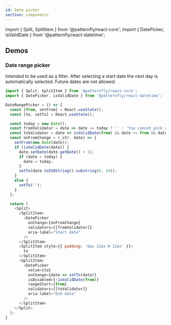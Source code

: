 ```yaml
---
id: Date picker
section: components
---
```


import { Split, SplitItem } from '@patternfly/react-core';
import { DatePicker, isValidDate } from '@patternfly/react-datetime';

## Demos

### Date range picker

Intended to be used as a filter. After selecting a start date the next day is automatically selected. Future dates are not allowed.

```js
import { Split, SplitItem } from '@patternfly/react-core';
import { DatePicker, isValidDate } from '@patternfly/react-datetime';

DateRangePicker = () => {
  const [from, setFrom] = React.useState();
  const [to, setTo] = React.useState();

  const today = new Date();
  const fromValidator = date => date <= today ? '' : 'You cannot pick a future date';
  const toValidator = date => isValidDate(from) && date >= from && date <= today ? '' : 'To date must be less than from date';
  const onFromChange = (_str, date) => {
    setFrom(new Date(date));
    if (isValidDate(date)) {
      date.setDate(date.getDate() + 1);
      if (date > today) {
        date = today;
      }
      setTo(date.toISOString().substring(0, 10));
    }
    else {
      setTo('');
    }
  };

  return (
    <Split>
      <SplitItem>
        <DatePicker
          onChange={onFromChange}
          validators={[fromValidator]}
          aria-label="Start date"
        />
      </SplitItem>
      <SplitItem style={{ padding: '6px 12px 0 12px' }}>
        to
      </SplitItem>
      <SplitItem>
        <DatePicker
          value={to}
          onChange={date => setTo(date)}
          isDisabled={!isValidDate(from)}
          rangeStart={from}
          validators={[toValidator]}
          aria-label="End date"
        />
      </SplitItem>
    </Split>
  );
}
```

